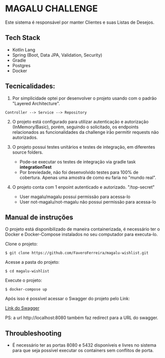 # MAGALU CHALLENGE

Este sistema é responsável por manter Clientes e suas Listas de Desejos.

## Tech Stack

 - Kotlin Lang
 - Spring (Boot, Data JPA, Validation, Security)
 - Gradle
 - Postgres
 - Docker

## Tecnicalidades:

1. Por simplicidade optei por desenvolver o projeto usando com o padrão "Layered Architecture".

``
    Controller --> Service --> Repository
``

2. O projeto está configurado para utilizar autenticação e autorização (InMemory/Basic),
porém, seguindo o solicitado, os endpoints relacionados as funcionalidades da challenge
irã́o permitir requests não autorizados.

3. O projeto possui testes unitários e testes de integração, em diferentes source folders.
    - Pode-se executar os testes de integração via gradle task **integrationTest**
    - Por breviedade, não foi desenvolvido testes para 100% de cobertura. Apenas uma amostra de como eu faria no "mundo real".
4. O projeto conta com 1 enpoint autenticado e autorizado. "/top-secret"
    - User magalu/magalu possui permissão para acessa-lo
    - User not-magalu/not-magalu não possui permissão para acessa-lo

## Manual de instruções

O projeto está disponibilizado de maneira containerizada, é necessário ter o 
Docker e Docker-Compose instalados no seu computador para executa-lo.

Clone o projeto:
```
$ git clone https://github.com/FaveroFerreira/magalu-wishlist.git
```

Acesse a pasta do projeto:
```
$ cd magalu-wishlist
```

Execute o projeto:
```
$ docker-compose up
```

Após isso é possível acessar o Swagger do projeto pelo Link:

[Link do Swagger](http://localhost:8080/swagger-ui.html)

PS: a url http://localhost:8080 também faz redirect para a URL do swagger.

## Throubleshooting

- É necessário ter as portas 8080 e 5432 disponíveis e livres no sistema para que seja possível
executar os containers sem conflitos de porta.

